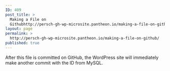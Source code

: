 ```yaml
---
ID: 409
post_title: >
  Making a File on
  Githubhttp://persch-gh-wp-microsite.pantheon.io/making-a-file-on-github/
layout: page
permalink: >
  http://persch-gh-wp-microsite.pantheon.io/making-a-file-on-github/
published: true
---
```

After this file is committed on GitHub, the WordPress site will immediately make another commit with the ID from MySQL.